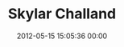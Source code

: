 ---
title: "Skylar Challand"
date: 2012-05-15 15:05:36 00:00
permalink: /skylar
twitter: ""
likes: [1850]
id: 27
gravatar: "http://www.gravatar.com/avatar/fc4612545435d51f568f8d1a9a49e229"
---